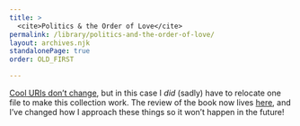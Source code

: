 ```yaml
---
title: >
  <cite>Politics & the Order of Love</cite>
permalink: /library/politics-and-the-order-of-love/
layout: archives.njk
standalonePage: true
order: OLD_FIRST

---
```


<section class="note" arial-label="note">

[Cool <abbr title="universal resource identifier">URI</abbr>s don’t change][uris], but in this case I *did* (sadly) have to relocate one file to make this collection work. The review of the book now lives [here][review], and I’ve changed how I approach these things so it won’t happen in the future!

</section>

[uris]: https://www.w3.org/Provider/Style/URI.html
[review]: /library/politics-and-the-order-of-love/review/
